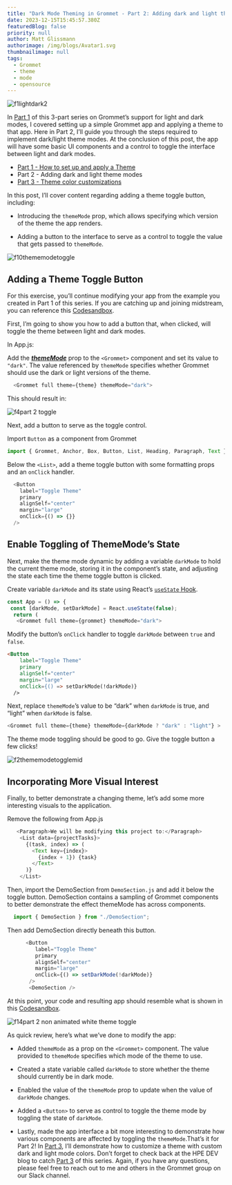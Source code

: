 ```yaml
---
title: "Dark Mode Theming in Grommet - Part 2: Adding dark and light theme modes"
date: 2023-12-15T15:45:57.380Z
featuredBlog: false
priority: null
author: Matt Glissmann
authorimage: /img/blogs/Avatar1.svg
thumbnailimage: null
tags:
  - Grommet
  - theme
  - mode
  - opensource
---
```

![f1lightdark2](https://hpe-developer-portal.s3.amazonaws.com/uploads/media/2020/9/f1lightdark2-1603286799167.png)

In [Part 1](/blog/dark-mode-theming-in-grommet-how-to-set-up-and-apply-a-theme) of this 3-part series on Grommet’s support for light and dark modes, I covered setting up a simple Grommet app and applying a theme to that app. Here in Part 2, I’ll guide you through the steps required to implement dark/light theme modes. At the conclusion of this post, the app will have some basic UI components and a control to toggle the interface between light and dark modes.

* [Part 1 - How to set up and apply a Theme](/blog/dark-mode-theming-in-grommet-how-to-set-up-and-apply-a-theme)
* Part 2 - Adding dark and light theme modes
* [Part 3 - Theme color customizations](https://developer.hpe.com/blog/dark-mode-theming-in-grommet-theme-color-customization/)

In this post, I’ll cover content regarding adding a theme toggle button, including:

* Introducing the `themeMode` prop, which allows specifying which version of the theme the app renders.
   
* Adding a button to the interface to serve as a control to toggle the value that gets passed to `themeMode`. 

![f10thememodetoggle](https://hpe-developer-portal.s3.amazonaws.com/uploads/media/2020/9/f10thememodetoggle-1603286872853.gif)

## Adding a Theme Toggle Button

For this exercise, you’ll continue modifying your app from the example you created in Part 1 of this series.  If you are catching up and joining midstream, you can reference this [Codesandbox](https://codesandbox.io/s/grommet-theme-toggle-1adding-theme-rg91i?file=/src/App.js).

First, I’m going to show you how to add a button that, when clicked, will toggle the theme between light and dark modes.

In App.js:

Add the ***[themeMode](https://v2.grommet.io/grommet#themeMode)*** prop to the `<Grommet>` component and set its value to `"dark"`. The value referenced by `themeMode` specifies whether Grommet should use the dark or light versions of the theme.

```javascript
  <Grommet full theme={theme} themeMode="dark">
```

This should result in:

![f4part 2 toggle](https://hpe-developer-portal.s3.amazonaws.com/uploads/media/2020/9/f4part-2-toggle-1603286827841.png)

Next, add a button to serve as the toggle control.

Import `Button` as a component from Grommet

```javascript
import { Grommet, Anchor, Box, Button, List, Heading, Paragraph, Text } from "grommet";
```

Below the `<List>`, add a theme toggle button with some formatting props and an `onClick` handler.

```javascript
  <Button
    label="Toggle Theme"
    primary
    alignSelf="center"
    margin="large"
    onClick={() => {}} 
  />
```

## Enable Toggling of ThemeMode’s State

Next, make the theme mode dynamic by adding a variable `darkMode` to hold the current theme mode, storing it in the component’s state, and adjusting the state each time the theme toggle button is clicked.

Create variable `darkMode` and its state using React’s [`useState` Hook](https://reactjs.org/docs/hooks-state.html).

```javascript
const App = () => {
 const [darkMode, setDarkMode] = React.useState(false);
  return (
   <Grommet full theme={grommet} themeMode="dark">
```

Modify the button’s `onClick` handler to toggle `darkMode` between `true` and `false`.

```html
<Button
    label="Toggle Theme"
    primary
    alignSelf="center"
    margin="large"
    onClick={() => setDarkMode(!darkMode)}
  />
```

Next, replace `themeMode`’s value to be “dark” when `darkMode` is true, and “light” when `darkMode` is false.

```javascript
<Grommet full theme={theme} themeMode={darkMode ? "dark" : "light"} >
```

The theme mode toggling should be good to go. Give the toggle button a few clicks!

![f2thememodetogglemid](https://hpe-developer-portal.s3.amazonaws.com/uploads/media/2020/9/f2thememodetogglemid-1603286807584.gif)

## Incorporating More Visual Interest

Finally, to better demonstrate a changing theme, let’s add some more interesting visuals to the application.

Remove the following from App.js

```javascript
   <Paragraph>We will be modifying this project to:</Paragraph>
    <List data={projectTasks}>
      {(task, index) => (
        <Text key={index}>
          {index + 1}) {task}
        </Text>
      )}
    </List>
```

Then, import the DemoSection from `DemoSection.js` and add it below the toggle button. DemoSection contains a sampling of Grommet components to better demonstrate the effect themeMode has across components.

```javascript
  import { DemoSection } from "./DemoSection";	
```

Then add DemoSection directly beneath this button.

```javascript
      <Button
         label="Toggle Theme"
         primary
         alignSelf="center"
         margin="large"
         onClick={() => setDarkMode(!darkMode)}
       />
       <DemoSection />
```

At this point, your code and resulting app should resemble what is shown in this [Codesandbox](https://codesandbox.io/s/grommet-theme-toggle-2addtogglebutton-txbux?file=/src/App.js).

![f14part 2 non animated white theme toggle](https://hpe-developer-portal.s3.amazonaws.com/uploads/media/2020/9/f14part-2-non-animated-white-theme-toggle-1603286900031.png)

As quick review, here’s what we’ve done to modify the app:

* Added `themeMode` as a prop on the `<Grommet>` component. The value provided to `themeMode` specifies which mode of the theme to use.
   
* Created a state variable called `darkMode` to store whether the theme should currently be in dark mode.
   
* Enabled the value of the `themeMode` prop to update when the value of `darkMode` changes.
   
* Added a `<Button>` to serve as control to toggle the theme mode by toggling the state of `darkMode`.
   
* Lastly, made the app interface a bit more interesting to demonstrate how various components are affected by toggling the `themeMode`.That’s it for Part 2! In [Part 3](https://developer.hpe.com/blog/dark-mode-theming-in-grommet-theme-color-customization/), I’ll demonstrate how to customize a theme with custom dark and light mode colors. Don’t forget to check back at the HPE DEV blog to catch [Part 3](https://developer.hpe.com/blog/dark-mode-theming-in-grommet-theme-color-customization/) of this series. Again, if you have any questions, please feel free to reach out to me and others in the Grommet group on our Slack channel.